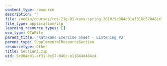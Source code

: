 ```yaml
---
content_type: resource
description: ''
file: /media/courses/res-21g-01-kana-spring-2010/5e004e01af318c57046ce11844d404c4_Section3.zip
file_type: application/zip
learning_resource_types: []
ocw_type: OCWFile
parent_title: 'Katakana Exercise Sheet - Listening #3'
parent_type: SupplementalResourceSection
resourcetype: Other
title: Section3.zip
uid: 5e004e01-af31-8c57-046c-e11844d404c4
---
```

